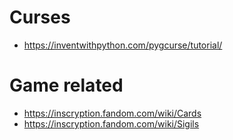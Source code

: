 
# Curses

- https://inventwithpython.com/pygcurse/tutorial/

# Game related

- https://inscryption.fandom.com/wiki/Cards
- https://inscryption.fandom.com/wiki/Sigils